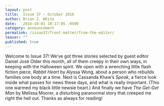 ```yaml
---
layout: post
title:  Issue 37 — October 2016
author: Brian J. White
date:   2016-10-01 10:17:05 -0500
category: announcement
permalink: /issue37/front-matter/from-the-editor/
teaser: ""
published: true
---
```

Welcome to Issue 37! We’ve got three stories selected by guest editor Daniel José Older this month, all of them creepy in their own ways, in keeping with the Halloween spirit. We open with a wrenching little flash fiction piece, _Rabbit Heart_ by Alyssa Wong, about a person who rebuilds families one body at a time. Next is Cassanda Khaw’s _Speak_, a fierce look inside what passes for news these days, and what is really important.  (This one warmed my black little newsie heart.) And finally we have _The Get-Get Man_ by Melissa Moorer, a disturbing paranormal story that creeped me right the hell out.
Thanks as always for reading!
